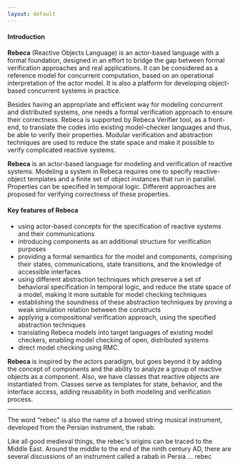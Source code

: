 ```yaml
---
layout: default
---
```

#### Introduction
**Rebeca** (Reactive Objects Language) is an actor-based language with a formal foundation,
designed in an effort to bridge the gap between formal verification approaches and real applications.
It can be considered as a reference model for concurrent computation,
based on an operational interpretation of the actor model.
It is also a platform for developing object-based concurrent systems in practice.

Besides having an appropriate and efficient way for modeling concurrent and distributed systems,
one needs a formal verification approach to ensure their correctness.
Rebeca is supported by Rebeca Verifier tool, as a front-end, to translate the codes into
existing model-checker languages and thus, be able to verify their properties.
Modular verification and abstraction techniques are used to reduce the state space
and make it possible to verify complicated reactive systems.

**Rebeca** is an actor-based language for modeling and verification of reactive systems.
Modeling a system in Rebeca requires one to specify reactive-object templates
and a finite set of object instances that run in parallel.
Properties can be specified in temporal logic.
Different approaches are proposed for verifying correctness of these properties.

#### Key features of Rebeca
* using actor-based concepts for the specification of reactive systems and their communications
* introducing components as an additional structure for verification purposes
* providing a formal semantics for the model and components, comprising their states,
communications, state transitions, and the knowledge of accessible interfaces
* using different abstraction techniques which preserve a set of behavioral specification in temporal logic,
and reduce the state space of a model, making it more suitable for model checking techniques
* establishing the soundness of these abstraction techniques by proving a weak simulation relation between the constructs
* applying a compositional verification approach, using the specified abstraction techniques
* translating Rebeca models into target languages of existing model checkers, enabling model checking of open, distributed systems
* direct model checking using RMC.

**Rebeca** is inspired by the actors paradigm, but goes beyond it by adding the concept of components
and the ability to analyze a group of reactive objects as a component.
Also, we have classes that reactive objects are instantiated from.
Classes serve as templates for state, behavior, and the interface access,
adding reusability in both modeling and verification process.

---
The word "rebec" is also the name of a bowed string musical instrument,
developed from the Persian instrument, the rabab.

Like all good medieval things, the rebec's origins can be traced to the Middle East.
Around the middle to the end of the ninth century AD, there are several discussions of
an instrument called a rabab in Persia ... rebec
